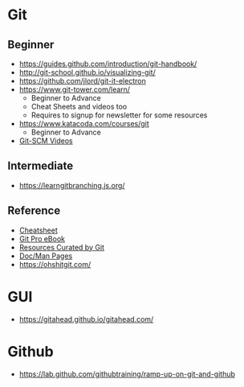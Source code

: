 # Git
## Beginner
* https://guides.github.com/introduction/git-handbook/
* http://git-school.github.io/visualizing-git/
* https://github.com/jlord/git-it-electron
* https://www.git-tower.com/learn/
	* Beginner to Advance
	* Cheat Sheets and videos too
	* Requires to signup for newsletter for some resources
* https://www.katacoda.com/courses/git
	* Beginner to Advance
* [Git-SCM Videos](https://git-scm.com/videos)

## Intermediate
* https://learngitbranching.js.org/

## Reference
* [Cheatsheet](https://github.github.com/training-kit/)
* [Git Pro eBook](https://git-scm.com/book)
* [Resources Curated by Git](https://git-scm.com/doc/ext)
* [Doc/Man Pages](https://git-scm.com/docs)
* https://ohshitgit.com/

# GUI
* https://gitahead.github.io/gitahead.com/

# Github
* https://lab.github.com/githubtraining/ramp-up-on-git-and-github
<!--stackedit_data:
eyJoaXN0b3J5IjpbLTE5MDUyODk3ODMsLTgxNjUxOTcwNSwxOD
UzNDI1NjI2LDIxNzQ0MzA5MywtMjAxMzA3NzY3MSwtMjA4ODc0
NjYxMl19
-->